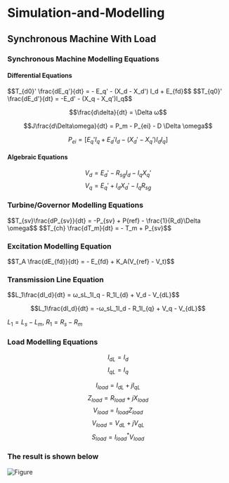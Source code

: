 # Simulation-and-Modelling

<h2>Synchronous Machine With Load</h2>
<h3>Synchronous Machine Modelling Equations</h3>

<h4> Differential Equations</h4>
$$T_{d0}' \frac{dE_q'}{dt} = - E_q' - (X_d - X_d') I_d + E_{fd}$$
$$T_{q0}' \frac{dE_d'}{dt} = -E_d' - (X_q - X_q')I_q$$

$$\frac{d\delta}{dt} = \Delta ω$$

$$J\frac{d\Delta\omega}{dt} = P_m - P_{ei} - D \Delta \omega$$

$$P_{ei} = [ E_q'I_q + E_d'I_d - (X_d'-X_q')I_dI_q]$$

<h4> Algebraic Equations</h4>

$$V_d = E_d' - R_{sg}I_{d} - I_{q}X_q'$$
$$V_q = E_q' + I_{d}X_d' - I_{q}R_{sg}$$





<h3>Turbine/Governor Modelling Equations</h3>
$$T_{sv}\frac{dP_{sv}}{dt} = -P_{sv} + P{ref} - \frac{1}{R_d}\Delta \omega$$
$$T_{ch} \frac{dT_m}{dt} = - T_m + P_{sv}$$
<h3>Excitation Modelling Equation</h3>
$$T_A \frac{dE_{fd}}{dt} = - E_{fd} + K_A(V_{ref} - V_t)$$

<h3>Transmission Line Equation</h3>
$$L_1\frac{dI_d}{dt} = ω_sL_1I_q - R_1I_{d} + V_d - V_{dL}$$

$$L_1\frac{dI_d}{dt} = -ω_sL_1I_d - R_1I_{q} + V_q - V_{dL}$$

$L_1 = L_s - L_m$,
$R_1 = R_s - R_m$
<h3>Load Modelling Equations</h3>

$$I_{dL} = I_{d}$$
$$I_{qL} = I_{q}$$

$$I_{load} = I_{dL} + jI_{qL}$$
$$Z_{load} = R_{load} + jX_{load}$$
$$V_{load} = I_{load}Z_{load}$$
$$V_{load} = V_{dL} + jV_{qL}$$
$$S_{load} = I_{load}^* V_{load}$$

<h3>The result is shown below </h3>

![Figure](results.jpg)
